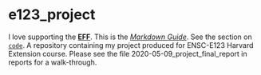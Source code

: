 # e123_project
I love supporting the **[EFF](https://eff.org)**.
This is the *[Markdown Guide](https://www.markdownguide.org)*.
See the section on [`code`](#code).
A repository containing my project produced for ENSC-E123 Harvard Extension course.
Please see the file 2020-05-09_project_final_report in reports for a walk-through.
